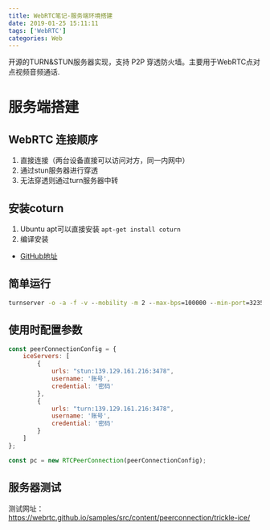 ```yaml
---
title: WebRTC笔记-服务端环境搭建
date: 2019-01-25 15:11:11
tags: ['WebRTC']
categories: Web
---
```


开源的TURN&STUN服务器实现，支持 P2P 穿透防火墙。主要用于WebRTC点对点视频音频通话.
<!-- more -->

# 服务端搭建

## WebRTC 连接顺序
1. 直接连接（两台设备直接可以访问对方，同一内网中）
2. 通过stun服务器进行穿透
3. 无法穿透则通过turn服务器中转

## 安装coturn
1. Ubuntu apt可以直接安装
`apt-get install coturn`
2. 编译安装
* [GitHub地址](https://github.com/coturn/coturn)

## 简单运行
```cmd
turnserver -o -a -f -v --mobility -m 2 --max-bps=100000 --min-port=32355 --max-port=65535 --user=账号:密码 -r demo -L公网ip
```

## 使用时配置参数
```javascript
const peerConnectionConfig = {
    iceServers: [
        {
            urls: "stun:139.129.161.216:3478",
            username: '账号',
            credential: '密码'
        },
        {
            urls: "turn:139.129.161.216:3478",
            username: '账号',
            credential: '密码'
        }
    ]
};

const pc = new RTCPeerConnection(peerConnectionConfig);
```

## 服务器测试
测试网址：https://webrtc.github.io/samples/src/content/peerconnection/trickle-ice/